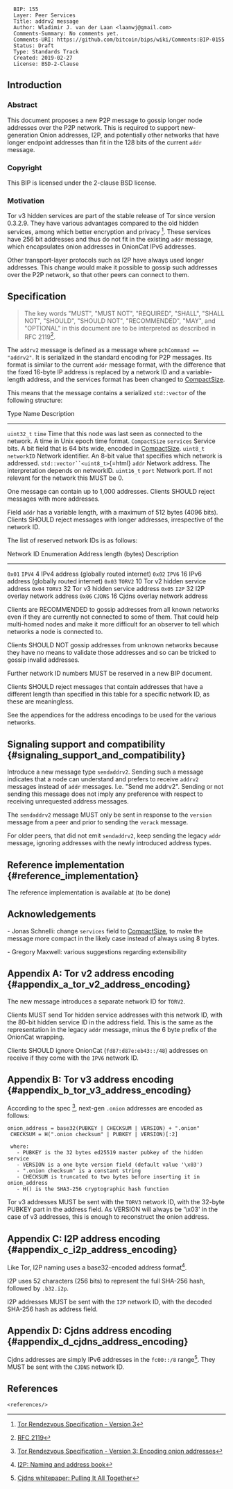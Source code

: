       BIP: 155
      Layer: Peer Services
      Title: addrv2 message
      Author: Wladimir J. van der Laan <laanwj@gmail.com>
      Comments-Summary: No comments yet.
      Comments-URI: https://github.com/bitcoin/bips/wiki/Comments:BIP-0155
      Status: Draft
      Type: Standards Track
      Created: 2019-02-27
      License: BSD-2-Clause

## Introduction

### Abstract

This document proposes a new P2P message to gossip longer node addresses
over the P2P network. This is required to support new-generation Onion
addresses, I2P, and potentially other networks that have longer endpoint
addresses than fit in the 128 bits of the current `addr` message.

### Copyright

This BIP is licensed under the 2-clause BSD license.

### Motivation

Tor v3 hidden services are part of the stable release of Tor since
version 0.3.2.9. They have various advantages compared to the old hidden
services, among which better encryption and privacy [^1]. These services
have 256 bit addresses and thus do not fit in the existing `addr`
message, which encapsulates onion addresses in OnionCat IPv6 addresses.

Other transport-layer protocols such as I2P have always used longer
addresses. This change would make it possible to gossip such addresses
over the P2P network, so that other peers can connect to them.

## Specification

> The key words \"MUST\", \"MUST NOT\", \"REQUIRED\", \"SHALL\", \"SHALL
> NOT\", \"SHOULD\", \"SHOULD NOT\", \"RECOMMENDED\", \"MAY\", and
> \"OPTIONAL\" in this document are to be interpreted as described in
> RFC 2119[^2].

The `addrv2` message is defined as a message where
`pchCommand == "addrv2"`. It is serialized in the standard encoding for
P2P messages. Its format is similar to the current `addr` message
format, with the difference that the fixed 16-byte IP address is
replaced by a network ID and a variable-length address, and the services
format has been changed to
[CompactSize](https://en.bitcoin.it/wiki/Protocol_documentation#Variable_length_integer).

This means that the message contains a serialized `std::vector` of the
following structure:

  Type                              Name          Description
  --------------------------------- ------------- ------------------------------------------------------------------------------------------------------------------------------------------------------
  `uint32_t`                        `time`        Time that this node was last seen as connected to the network. A time in Unix epoch time format.
  `CompactSize`                     `services`    Service bits. A bit field that is 64 bits wide, encoded in [CompactSize](https://en.bitcoin.it/wiki/Protocol_documentation#Variable_length_integer).
  `uint8_t`                         `networkID`   Network identifier. An 8-bit value that specifies which network is addressed.
  `std::vector``<uint8_t>`{=html}   `addr`        Network address. The interpretation depends on networkID.
  `uint16_t`                        `port`        Network port. If not relevant for the network this MUST be 0.

One message can contain up to 1,000 addresses. Clients SHOULD reject
messages with more addresses.

Field `addr` has a variable length, with a maximum of 512 bytes (4096
bits). Clients SHOULD reject messages with longer addresses,
irrespective of the network ID.

The list of reserved network IDs is as follows:

  Network ID   Enumeration   Address length (bytes)   Description
  ------------ ------------- ------------------------ -----------------------------------------
  `0x01`       `IPV4`        4                        IPv4 address (globally routed internet)
  `0x02`       `IPV6`        16                       IPv6 address (globally routed internet)
  `0x03`       `TORV2`       10                       Tor v2 hidden service address
  `0x04`       `TORV3`       32                       Tor v3 hidden service address
  `0x05`       `I2P`         32                       I2P overlay network address
  `0x06`       `CJDNS`       16                       Cjdns overlay network address

Clients are RECOMMENDED to gossip addresses from all known networks even
if they are currently not connected to some of them. That could help
multi-homed nodes and make it more difficult for an observer to tell
which networks a node is connected to.

Clients SHOULD NOT gossip addresses from unknown networks because they
have no means to validate those addresses and so can be tricked to
gossip invalid addresses.

Further network ID numbers MUST be reserved in a new BIP document.

Clients SHOULD reject messages that contain addresses that have a
different length than specified in this table for a specific network ID,
as these are meaningless.

See the appendices for the address encodings to be used for the various
networks.

## Signaling support and compatibility {#signaling_support_and_compatibility}

Introduce a new message type `sendaddrv2`. Sending such a message
indicates that a node can understand and prefers to receive `addrv2`
messages instead of `addr` messages. I.e. \"Send me addrv2\". Sending or
not sending this message does not imply any preference with respect to
receiving unrequested address messages.

The `sendaddrv2` message MUST only be sent in response to the `version`
message from a peer and prior to sending the `verack` message.

For older peers, that did not emit `sendaddrv2`, keep sending the legacy
`addr` message, ignoring addresses with the newly introduced address
types.

## Reference implementation {#reference_implementation}

The reference implementation is available at (to be done)

## Acknowledgements

\- Jonas Schnelli: change `services` field to
[CompactSize](https://en.bitcoin.it/wiki/Protocol_documentation#Variable_length_integer),
to make the message more compact in the likely case instead of always
using 8 bytes.

\- Gregory Maxwell: various suggestions regarding extensibility

## Appendix A: Tor v2 address encoding {#appendix_a_tor_v2_address_encoding}

The new message introduces a separate network ID for `TORV2`.

Clients MUST send Tor hidden service addresses with this network ID,
with the 80-bit hidden service ID in the address field. This is the same
as the representation in the legacy `addr` message, minus the 6 byte
prefix of the OnionCat wrapping.

Clients SHOULD ignore OnionCat (`fd87:d87e:eb43::/48`) addresses on
receive if they come with the `IPV6` network ID.

## Appendix B: Tor v3 address encoding {#appendix_b_tor_v3_address_encoding}

According to the spec [^3], next-gen `.onion` addresses are encoded as
follows:

    onion_address = base32(PUBKEY | CHECKSUM | VERSION) + ".onion"
     CHECKSUM = H(".onion checksum" | PUBKEY | VERSION)[:2]

     where:
       - PUBKEY is the 32 bytes ed25519 master pubkey of the hidden service
       - VERSION is a one byte version field (default value '\x03')
       - ".onion checksum" is a constant string
       - CHECKSUM is truncated to two bytes before inserting it in onion_address
       - H() is the SHA3-256 cryptographic hash function

Tor v3 addresses MUST be sent with the `TORV3` network ID, with the
32-byte PUBKEY part in the address field. As VERSION will always be
\'\\x03\' in the case of v3 addresses, this is enough to reconstruct the
onion address.

## Appendix C: I2P address encoding {#appendix_c_i2p_address_encoding}

Like Tor, I2P naming uses a base32-encoded address format[^4].

I2P uses 52 characters (256 bits) to represent the full SHA-256 hash,
followed by `.b32.i2p`.

I2P addresses MUST be sent with the `I2P` network ID, with the decoded
SHA-256 hash as address field.

## Appendix D: Cjdns address encoding {#appendix_d_cjdns_address_encoding}

Cjdns addresses are simply IPv6 addresses in the `fc00::/8` range[^5].
They MUST be sent with the `CJDNS` network ID.

## References

```{=html}
<references/>
```

[^1]: [Tor Rendezvous Specification - Version
    3](https://gitweb.torproject.org/torspec.git/tree/rend-spec-v3.txt)

[^2]: [RFC 2119](https://tools.ietf.org/html/rfc2119)

[^3]: [Tor Rendezvous Specification - Version 3: Encoding onion
    addresses](https://gitweb.torproject.org/torspec.git/tree/rend-spec-v3.txt)

[^4]: [I2P: Naming and address
    book](https://geti2p.net/en/docs/naming#base32)

[^5]: [Cjdns whitepaper: Pulling It All
    Together](https://github.com/cjdelisle/cjdns/blob/6e46fa41f5647d6b414612d9d63626b0b952746b/doc/Whitepaper.md#pulling-it-all-together)
